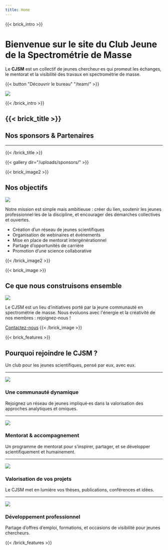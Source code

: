 ```yaml
---
title: Home
---
```

{{< brick_intro >}}

# Bienvenue sur le site du Club Jeune de la Spectrométrie de Masse

Le **CJSM** est un collectif de jeunes chercheur·es qui promeut les échanges, le mentorat et la visibilité des travaux en spectrométrie de masse.

{{< button "Découvrir le bureau" "/team/" >}}

![](/uploads/illustrations/Logo_CJSM_HD_black.svg)


{{< /brick_intro >}}

{{< brick_title >}}
---
## Nos sponsors & Partenaires
---
{{< /brick_title >}}

{{< gallery dir="/uploads/sponsors/" >}}

{{< brick_image2 >}}

## Nos objectifs

![](/uploads/illustrations/goal.svg)

Notre mission est simple mais ambitieuse : créer du lien, soutenir les jeunes professionnel·les de la discipline, et encourager des démarches collectives et ouvertes.

- Création d’un réseau de jeunes scientifiques
- Organisation de webinaires et événements
- Mise en place de mentorat intergénérationnel
- Partage d’opportunités de carrière
- Promotion d’une science collaborative

{{< /brick_image2 >}}

{{< brick_image >}}

## Ce que nous construisons ensemble

![](/uploads/illustrations/team.svg)


Le CJSM est un lieu d’initiatives porté par la jeune communauté en spectrométrie de masse. Nous évoluons avec l'énergie et la créativité de nos membres : rejoignez-nous !

[Contactez-nous](/contact/)
{{< /brick_image >}}


{{< brick_features >}}

## Pourquoi rejoindre le CJSM ?

Un club pour les jeunes scientifiques, pensé par eux, avec eux.

---

![](/uploads/icons/teamwork.svg)
### Une communauté dynamique

Rejoignez un réseau de jeunes impliqué·es dans la valorisation des approches analytiques et omiques.

---

![](/uploads/icons/step-up.svg)
### Mentorat & accompagnement

Un programme de mentorat pour s’inspirer, partager, et se développer scientifiquement et humainement.

---

![](/uploads/icons/idea.svg)
### Valorisation de vos projets

Le CJSM met en lumière vos thèses, publications, conférences et idées.

---

![](/uploads/icons/development.svg)
### Développement professionnel

Partage d’offres d’emploi, formations, et occasions de visibilité pour jeunes chercheurs.

{{< /brick_features >}}


